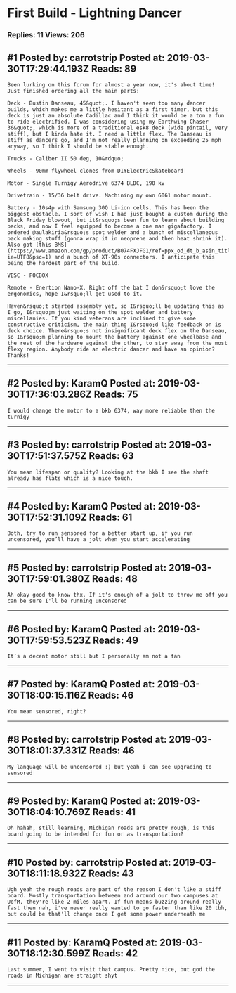 # First Build - Lightning Dancer

### Replies: 11 Views: 206

## \#1 Posted by: carrotstrip Posted at: 2019-03-30T17:29:44.193Z Reads: 89

```
Been lurking on this forum for almost a year now, it's about time! Just finished ordering all the main parts:

Deck - Bustin Danseau, 45&quot;. I haven't seen too many dancer builds, which makes me a little hesitant as a first timer, but this deck is just an absolute Cadillac and I think it would be a ton a fun to ride electrified. I was considering using my Earthwing Chaser 36&quot;, which is more of a traditional esk8 deck (wide pintail, very stiff), but I kinda hate it. I need a little flex. The Danseau is stiff as dancers go, and I'm not really planning on exceeding 25 mph anyway, so I think I should be stable enough.

Trucks - Caliber II 50 deg, 10&rdquo;

Wheels - 90mm flywheel clones from DIYElectricSkateboard

Motor - Single Turnigy Aerodrive 6374 BLDC, 190 kv

Drivetrain - 15/36 belt drive. Machining my own 6061 motor mount.

Battery - 10s4p with Samsung 30Q Li-ion cells. This has been the biggest obstacle. I sort of wish I had just bought a custom during the Black Friday blowout, but it&rsquo;s been fun to learn about building packs, and now I feel equipped to become a one man gigafactory. I ordered @aulakiria&rsquo;s spot welder and a bunch of miscellaneous pack making stuff (gonna wrap it in neoprene and then heat shrink it). Also got [this BMS](https://www.amazon.com/gp/product/B074FXJFG1/ref=ppx_od_dt_b_asin_title_s01?ie=UTF8&psc=1) and a bunch of XT-90s connectors. I anticipate this being the hardest part of the build.

VESC - FOCBOX

Remote - Enertion Nano-X. Right off the bat I don&rsquo;t love the ergonomics, hope I&rsquo;ll get used to it.

Haven&rsquo;t started assembly yet, so I&rsquo;ll be updating this as I go, I&rsquo;m just waiting on the spot welder and battery miscellanies. If you kind veterans are inclined to give some constructive criticism, the main thing I&rsquo;d like feedback on is deck choice. There&rsquo;s not insignificant deck flex on the Danseau, so I&rsquo;m planning to mount the battery against one wheelbase and the rest of the hardware against the other, to stay away from the most flexy region. Anybody ride an electric dancer and have an opinion? Thanks!
```

---
## \#2 Posted by: KaramQ Posted at: 2019-03-30T17:36:03.286Z Reads: 75

```
I would change the motor to a bkb 6374, way more reliable then the turnigy
```

---
## \#3 Posted by: carrotstrip Posted at: 2019-03-30T17:51:37.575Z Reads: 63

```
You mean lifespan or quality? Looking at the bkb I see the shaft already has flats which is a nice touch.
```

---
## \#4 Posted by: KaramQ Posted at: 2019-03-30T17:52:31.109Z Reads: 61

```
Both, try to run sensored for a better start up, if you run uncensored, you’ll have a jolt when you start accelerating
```

---
## \#5 Posted by: carrotstrip Posted at: 2019-03-30T17:59:01.380Z Reads: 48

```
Ah okay good to know thx. If it's enough of a jolt to throw me off you can be sure I'll be running uncensored
```

---
## \#6 Posted by: KaramQ Posted at: 2019-03-30T17:59:53.523Z Reads: 49

```
It’s a decent motor still but I personally am not a fan
```

---
## \#7 Posted by: KaramQ Posted at: 2019-03-30T18:00:15.116Z Reads: 46

```
You mean sensored, right?
```

---
## \#8 Posted by: carrotstrip Posted at: 2019-03-30T18:01:37.331Z Reads: 46

```
My language will be uncensored :) but yeah i can see upgrading to sensored
```

---
## \#9 Posted by: KaramQ Posted at: 2019-03-30T18:04:10.769Z Reads: 41

```
Oh hahah, still learning, Michigan roads are pretty rough, is this board going to be intended for fun or as transportation?
```

---
## \#10 Posted by: carrotstrip Posted at: 2019-03-30T18:11:18.932Z Reads: 43

```
Ugh yeah the rough roads are part of the reason I don't like a stiff board. Mostly transportation between and around our two campuses at UofM, they're like 2 miles apart. If fun means buzzing around really fast then nah, i've never really wanted to go faster than like 20 tbh, but could be that'll change once I get some power underneath me
```

---
## \#11 Posted by: KaramQ Posted at: 2019-03-30T18:12:30.599Z Reads: 42

```
Last summer, I went to visit that campus. Pretty nice, but god the roads in Michigan are straight shyt
```

---
